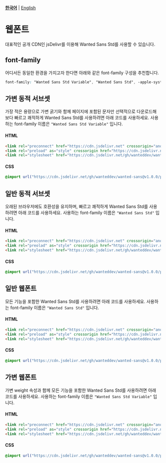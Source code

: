 [**한국어**](./README.md) | [English](./README-EN.md)

# 웹폰트

대표적인 공개 CDN인 jsDelivr를 이용해 Wanted Sans Std를 사용할 수 있습니다.

## font-family

어디서든 동일한 환경을 가지고자 한다면 아래와 같은 font-family 구성을 추천합니다.

```css
font-family: "Wanted Sans Std Variable", "Wanted Sans Std", -apple-system, BlinkMacSystemFont, system-ui, "Segoe UI", "Apple SD Gothic Neo", "Noto Sans KR", "Malgun Gothic", "Apple Color Emoji", "Segoe UI Emoji", "Segoe UI Symbol", sans-serif;
```

## 가변 동적 서브셋

가장 적은 용량으로 가변 굵기와 함께 페이지에 포함된 문자만 선택적으로 다운로드해 보다 빠르고 쾌적하게 Wanted Sans Std를 사용하려면 아래 코드를 사용하세요. 사용하는 font-family 이름은 `"Wanted Sans Std Variable"` 입니다.

#### HTML

```html
<link rel="preconnect" href="https://cdn.jsdelivr.net" crossorigin="anonymous" />
<link rel="preload" as="style" crossorigin href="https://cdn.jsdelivr.net/gh/wanteddev/wanted-sans@v1.0.0/packages/wanted-sans-std/fonts/webfonts/variable/split/WantedSansStdVariable.css" />
<link rel="stylesheet" href="https://cdn.jsdelivr.net/gh/wanteddev/wanted-sans@v1.0.0/packages/wanted-sans-std/fonts/webfonts/variable/split/WantedSansStdVariable.css" />
```

#### CSS

```css
@import url("https://cdn.jsdelivr.net/gh/wanteddev/wanted-sans@v1.0.0/packages/wanted-sans-std/fonts/webfonts/variable/split/WantedSansStdVariable.css");
```

## 일반 동적 서브셋

오래된 브라우저에도 호환성을 유지하며, 빠르고 쾌적하게 Wanted Sans Std를 사용하려면 아래 코드를 사용하세요. 사용하는 font-family 이름은 `"Wanted Sans Std"` 입니다.

#### HTML

```html
<link rel="preconnect" href="https://cdn.jsdelivr.net" crossorigin="anonymous" />
<link rel="preolad" as="style" crossorigin href="https://cdn.jsdelivr.net/gh/wanteddev/wanted-sans@v1.0.0/packages/wanted-sans-std/fonts/webfonts/static/split/WantedSansStd.css" />
<link rel="stylesheet" href="https://cdn.jsdelivr.net/gh/wanteddev/wanted-sans@v1.0.0/packages/wanted-sans-std/fonts/webfonts/static/split/WantedSansStd.css" />
```

#### CSS

```css
@import url("https://cdn.jsdelivr.net/gh/wanteddev/wanted-sans@v1.0.0/packages/wanted-sans-std/fonts/webfonts/static/split/WantedSansStd.css");
```

## 일반 웹폰트

모든 기능을 포함한 Wanted Sans Std를 사용하려면 아래 코드를 사용하세요. 사용하는 font-family 이름은 `"Wanted Sans Std"` 입니다.

#### HTML

```html
<link rel="preconnect" href="https://cdn.jsdelivr.net" crossorigin="anonymous" />
<link rel="preload" as="style" crossorigin href="https://cdn.jsdelivr.net/gh/wanteddev/wanted-sans@v1.0.0/packages/wanted-sans-std/fonts/webfonts/static/complete/WantedSansStd.css" />
<link rel="stylesheet" href="https://cdn.jsdelivr.net/gh/wanteddev/wanted-sans@v1.0.0/packages/wanted-sans-std/fonts/webfonts/static/complete/WantedSansStd.css" />
```

#### CSS

```css
@import url("https://cdn.jsdelivr.net/gh/wanteddev/wanted-sans@v1.0.0/packages/wanted-sans-std/fonts/webfonts/static/complete/WantedSansStd.css");
```

## 가변 웹폰트

가변 weight 속성과 함께 모든 기능을 포함한 Wanted Sans Std를 사용하려면 아래 코드를 사용하세요. 사용하는 font-family 이름은 `"Wanted Sans Std Variable"` 입니다.

#### HTML

```html
<link rel="preconnect" href="https://cdn.jsdelivr.net" crossorigin="anonymous" />
<link rel="preload" as="style" crossorigin href="https://cdn.jsdelivr.net/gh/wanteddev/wanted-sans@v1.0.0/packages/wanted-sans-std/fonts/webfonts/variable/complete/WantedSansStdVariable.css" />
<link rel="stylesheet" href="https://cdn.jsdelivr.net/gh/wanteddev/wanted-sans@v1.0.0/packages/wanted-sans-std/fonts/webfonts/variable/complete/WantedSansStdVariable.css" />
```

#### CSS

```css
@import url("https://cdn.jsdelivr.net/gh/wanteddev/wanted-sans@v1.0.0/packages/wanted-sans-std/fonts/webfonts/variable/complete/WantedSansStdVariable.css");
```

